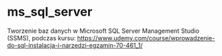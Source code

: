 # ms_sql_server
Tworzenie baz danych w Microsoft SQL Server Management Studio (SSMS),
podczas kursu: https://www.udemy.com/course/wprowadzenie-do-sql-instalacja-i-narzedzi-egzamin-70-461_1/

